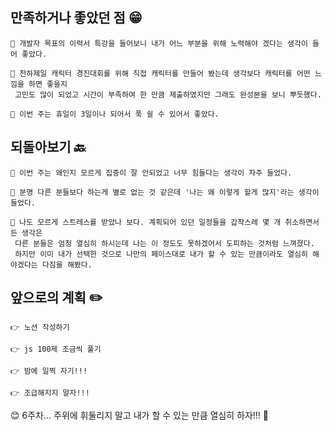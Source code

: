 ## 만족하거나 좋았던 점 😁

	🔸 개발자 목표의 이력서 특강을 들어보니 내가 어느 부분을 위해 노력해야 겠다는 생각이 들어 좋았다.
    
    🔸 천하제일 캐릭터 경진대회를 위해 직접 캐릭터를 만들어 봤는데 생각보다 캐릭터를 어떤 느낌을 하면 좋을지
     고민도 많이 되었고 시간이 부족하여 한 만큼 제출하였지만 그래도 완성본을 보니 뿌듯했다.
    
    🔸 이번 주는 휴일이 3일이나 되어서 푹 쉴 수 있어서 좋았다.
    

## 되돌아보기 🔙
	🔹 이번 주는 왜인지 모르게 집중이 잘 안되었고 너무 힘들다는 생각이 자주 들었다.
    
    🔹 분명 다른 분들보다 하는게 별로 없는 것 같은데 '나는 왜 이렇게 할게 많지'라는 생각이 들었다.
    
    🔹 나도 모르게 스트레스를 받았나 보다. 계획되어 있던 일정들을 갑작스레 몇 개 취소하면서 든 생각은
     다른 분들은 엄청 열심히 하시는데 나는 이 정도도 못하겠어서 도피하는 것처럼 느껴졌다.
     하지만 이미 내가 선택한 것으로 나만의 페이스대로 내가 할 수 있는 만큼이라도 열심히 해야겠다는 다짐을 해봤다.
    
    
## 앞으로의 계획 ✏️
    
    👉 노션 작성하기
    
    👉 js 100제 조금씩 풀기
    
    👉 밤에 일찍 자기!!!
    
    👉 조급해지지 말자!!!
    
😊 6주차... 주위에 휘둘리지 말고 내가 할 수 있는 만큼 열심히 하자!!! 👊